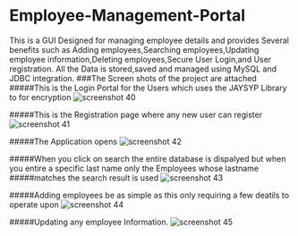 # Employee-Management-Portal
This is a GUI Designed for managing employee details and provides Several benefits such as Adding employees,Searching employees,Updating employee information,Deleting employees,Secure User Login,and User registration. All the Data is stored,saved and managed using MySQL and JDBC integration. 
###The Screen shots of the project are attached 
#####This is the Login Portal for the Users which uses the JAYSYP Library to for encryption
![screenshot 40](https://cloud.githubusercontent.com/assets/24290847/22525983/7ebdd320-e8ef-11e6-9f1f-4a295bd5af25.png)

#####This is the Registration page where any new user can register
![screenshot 41](https://cloud.githubusercontent.com/assets/24290847/22525984/80654118-e8ef-11e6-9458-4a040d12407a.png)

#####The Application opens
![screenshot 42](https://cloud.githubusercontent.com/assets/24290847/22525988/8297f444-e8ef-11e6-9983-43fcc8e61d2b.png)

#####When you click on search the entire database is dispalyed but when you entire a specific last name only the Employees whose lastname 
#####matches the search result is used
![screenshot 43](https://cloud.githubusercontent.com/assets/24290847/22525990/84eff80e-e8ef-11e6-9e2e-8970e00ee0a9.png)

#####Adding employees be as simple as this only requiring a few deatils to operate upon
![screenshot 44](https://cloud.githubusercontent.com/assets/24290847/22525993/876ba1fa-e8ef-11e6-9610-b4350f2c7b0a.png)

#####Updating any employee Information.
![screenshot 45](https://cloud.githubusercontent.com/assets/24290847/22526002/898bf296-e8ef-11e6-8c68-4666b997283f.png)
